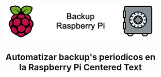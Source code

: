 ![](images/front.png)

# <div align="center">Automatizar backup's periodicos en la Raspberry Pi<b> Centered Text </b>
